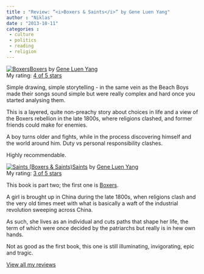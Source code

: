 ```yaml
---
title : "Review: ”<i>Boxers & Saints</i>” by Gene Luen Yang"
author : "Niklas"
date : "2013-10-11"
categories : 
 - culture
 - politics
 - reading
 - religion
---
```


[![Boxers](http://d202m5krfqbpi5.cloudfront.net/books/1359199413m/17210470.jpg)](http://www.goodreads.com/book/show/17210470)[Boxers](http://www.goodreads.com/book/show/17210470) by [Gene Luen Yang](http://www.goodreads.com/author/show/68959)  
My rating: [4 of 5 stars](http://www.goodreads.com/review/show/735667062)  
  
Simple drawing, simple storytelling - in the same vein as the Beach Boys made their songs sound simple but were really complex and hard once you started analysing them.

This is a layered, quite non-preachy story about choices in life and a view of the Boxers rebellion in the late 1800s, where religions clashed, and former friends could make for enemies.

A boy turns older and fights, while in the process discovering himself and the world around him. Duty vs personal responsibility clashes.

Highly recommendable.  
  

[![Saints (Boxers & Saints)](https://d202m5krfqbpi5.cloudfront.net/books/1359199657m/17210471.jpg)](https://www.goodreads.com/book/show/17210471-saints)[Saints](https://www.goodreads.com/book/show/17210471-saints) by [Gene Luen Yang](https://www.goodreads.com/author/show/68959.Gene_Luen_Yang)  
My rating: [3 of 5 stars](https://www.goodreads.com/review/show/736677991)  
  
This book is part two; the first one is [Boxers](http://www.goodreads.com/book/show/17210470.Boxers "Boxers by Gene Luen Yang").  
  
A girl is brought up in China during the late 1800s, when religions clash and the very old times meet with what is basically a waft of the industrial revolution sweeping across China.  
  
As such, she lives as an individual and cuts paths that shape her life, the term of which were once decided by the patriarchs but really is in hew own hands.  
  
Not as good as the first book, this one is still illuminating, invigorating, epic and tragic.  
  
[View all my reviews](https://www.goodreads.com/review/list/2106358-niklas-pivic)
